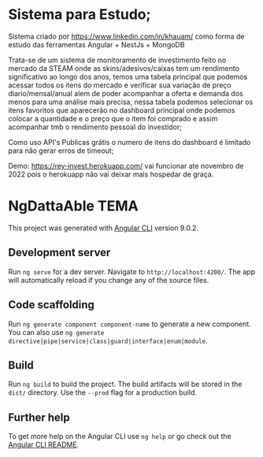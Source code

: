 # Sistema para Estudo;

 Sistema criado por https://www.linkedin.com/in/khauam/ como forma de estudo das ferramentas Angular + NestJs + MongoDB
 
 Trata-se de um sistema de monitoramento de investimento feito no mercado da STEAM onde as skins/adesivos/caixas tem um rendimento significativo ao longo dos anos, temos uma tabela principal que podemos acessar todos os itens do mercado e verificar sua variação de preço diario/mensal/anual alem de poder acompanhar a oferta e demanda dos menos para uma análise mais precisa, nessa tabela podemos selecionar os itens favoritos que aparecerão no dashboard principal onde podemos colocar a quantidade e o preço que o item foi comprado e assim acompanhar tmb o rendimento pessoal do investidor;

Como uso API's Publicas grátis o numero de itens do dashboard é limitado para não gerar erros de timeout;

Demo: https://rey-invest.herokuapp.com/ vai funcionar ate novembro de 2022 pois o herokuapp não vai deixar mais hospedar de graça. 

# NgDattaAble TEMA

This project was generated with [Angular CLI](https://github.com/angular/angular-cli) version 9.0.2.

## Development server

Run `ng serve` for a dev server. Navigate to `http://localhost:4200/`. The app will automatically reload if you change any of the source files.

## Code scaffolding

Run `ng generate component component-name` to generate a new component. You can also use `ng generate directive|pipe|service|class|guard|interface|enum|module`.

## Build

Run `ng build` to build the project. The build artifacts will be stored in the `dist/` directory. Use the `--prod` flag for a production build.

## Further help

To get more help on the Angular CLI use `ng help` or go check out the [Angular CLI README](https://github.com/angular/angular-cli/blob/master/README.md).
